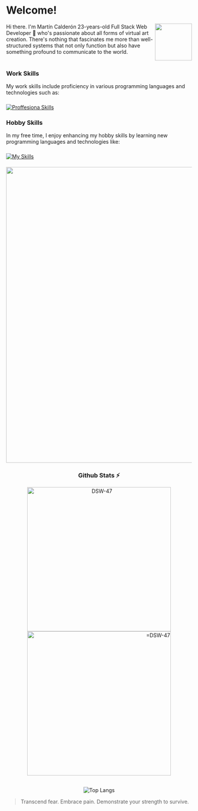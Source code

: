 # Welcome!
<div>
  <a href="https://github.com/DSW-47" title="Go to Source">
  <img align=right width=100 src="https://i.pinimg.com/originals/d0/19/72/d019725ef4da31a294694f31a3702297.gif" />
   </a>
</div>
Hi there. I'm Martín Calderón 23-years-old Full Stack Web Developer 👋 who's passionate about all forms of virtual art creation. There's nothing that fascinates me more than well-structured systems that not only function but also have something profound to communicate to the world.
<br/><br/>

### Work Skills
My work skills include proficiency in various programming languages and technologies such as:
###
[![Proffesiona Skills](https://skillicons.dev/icons?i=laravel,react,nodejs,vuejs,wordpress,js,php,bootstrap,css,html,mysql,figma,xd,vscode)](https://skillicons.dev)
### Hobby Skills
In my free time, I enjoy enhancing my hobby skills by learning new programming languages and technologies like:
###
[![My Skills](https://skillicons.dev/icons?i=electron,java,cs,cpp,unity)](https://skillicons.dev)
####

<div align=center>
   <a href="https://github.com/DSW-47" title="Go to Source">
      <img align="center" width=800 src="https://github.com/DSW-47/DSW-47/assets/71650407/fb8786db-86cd-4477-b566-4eff8a47f68a" />
    </a>
</div>



<div align=center>
  
  ### Github Stats ⚡
  
  <!-- mi perfil stats de racha-->

  <a href="https://github.com/DSW-47" title="Go to Source">
    <img  width=390 src="https://github-readme-streak-stats.herokuapp.com/?user=DSW-47&show_icons=true&theme=radical&hide_border=true&pretty=true" alt="DSW-47" />
  </a>


 <!-- mi perfil commits git con icono github-->

  <a align=right href="https://github.com/DSW-47" title="Go to Source">
    <img  width=390 src="https://github-readme-stats.vercel.app/api?username=DSW-47&show_icons=true&theme=radical&hide_border=true&pretty=true&rank_icon=github" alt="=DSW-47" /> 
  </a>
  </div>
<br/>
<div align=center>
    <!-- Languages chart mediano -->
   
![Top Langs](https://github-readme-stats.vercel.app/api/top-langs/?username=DSW-47\&layout=donut-vertical&show_icons=true&theme=radical&hide_border=true&pretty=true)

</div>

> Transcend fear. Embrace pain. Demonstrate your strength to survive.

<!--a-->
